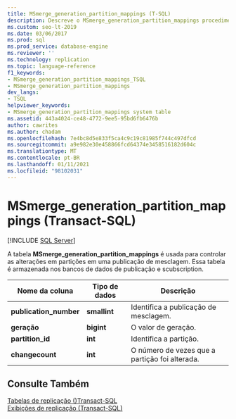 ```yaml
---
title: MSmerge_generation_partition_mappings (T-SQL)
description: Descreve o MSmerge_generation_partition_mappings procedimento armazenado usado para controlar as alterações em partições em uma publicação de mesclagem.
ms.custom: seo-lt-2019
ms.date: 03/06/2017
ms.prod: sql
ms.prod_service: database-engine
ms.reviewer: ''
ms.technology: replication
ms.topic: language-reference
f1_keywords:
- MSmerge_generation_partition_mappings_TSQL
- MSmerge_generation_partition_mappings
dev_langs:
- TSQL
helpviewer_keywords:
- MSmerge_generation_partition_mappings system table
ms.assetid: 443a4024-ce48-4772-9ee5-95bd6fb6476b
author: cawrites
ms.author: chadam
ms.openlocfilehash: 7e4bc8d5e833f5ca4c9c19c81985f744c497dfcd
ms.sourcegitcommit: a9e982e30e458866fcd64374e3458516182d604c
ms.translationtype: MT
ms.contentlocale: pt-BR
ms.lasthandoff: 01/11/2021
ms.locfileid: "98102031"
---
```

# <a name="msmerge_generation_partition_mappings-transact-sql"></a>MSmerge_generation_partition_mappings (Transact-SQL)
[!INCLUDE [SQL Server](../../includes/applies-to-version/sqlserver.md)]

  A tabela **MSmerge_generation_partition_mappings** é usada para controlar as alterações em partições em uma publicação de mesclagem. Essa tabela é armazenada nos bancos de dados de publicação e scubscription.  
  
|Nome da coluna|Tipo de dados|Descrição|  
|-----------------|---------------|-----------------|  
|**publication_number**|**smallint**|Identifica a publicação de mesclagem.|  
|**geração**|**bigint**|O valor de geração.|  
|**partition_id**|**int**|Identifica a partição.|  
|**changecount**|**int**|O número de vezes que a partição foi alterada.|  
  
## <a name="see-also"></a>Consulte Também  
 [Tabelas de replicação &#40;&#41;Transact-SQL ](../../relational-databases/system-tables/replication-tables-transact-sql.md)   
 [Exibições de replicação &#40;Transact-SQL&#41;](../../relational-databases/system-views/replication-views-transact-sql.md)  
  
  
